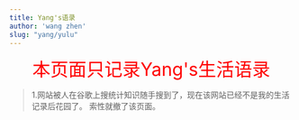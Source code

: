```yaml
---
title: Yang's语录
author: 'wang zhen'
slug: "yang/yulu"
---
```


<center><font size=6 color="red">本页面只记录Yang's生活语录</font></center>

> 1.网站被人在谷歌上搜统计知识随手搜到了，现在该网站已经不是我的生活记录后花园了。
>   索性就撤了该页面。
> 